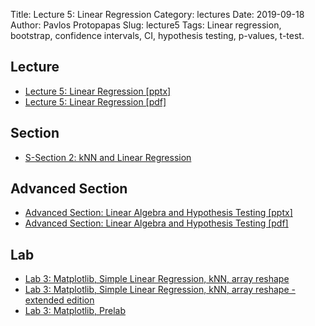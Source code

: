 Title: Lecture 5: Linear Regression 
Category: lectures
Date: 2019-09-18
Author: Pavlos Protopapas
Slug: lecture5
Tags: Linear regression, bootstrap, confidence intervals, CI, hypothesis testing, p-values, t-test. 


## Lecture

- [Lecture 5: Linear Regression [pptx]]({attach}presentation/Lecture5_LinearRegression.pptx )
- [Lecture 5: Linear Regression [pdf]]({attach}presentation/Lecture5_LinearRegression.pdf )


## Section

- [S-Section 2: kNN and Linear Regression]({static}../../sections/section2/notebook/cs109a_section_2.ipynb)


## Advanced Section

- [Advanced Section: Linear Algebra and Hypothesis Testing [pptx]]({attach}../../a-section/a-sec1/presentation/Adv_Section1_Slides.pptx )
- [Advanced Section: Linear Algebra and Hypothesis Testing [pdf]]({attach}../../a-section/a-sec1/presentation/Adv_Section1_Slides.pdf )


## Lab

- [Lab 3: Matplotlib, Simple Linear Regression, kNN, array reshape]({static}../../labs/lab03/notebook/cs109a_lab3_kNN_SLR_matplot.ipynb)
- [Lab 3: Matplotlib, Simple Linear Regression, kNN, array reshape - extended edition]({static}../../labs/lab03/notebook/cs109a_lab3_extended.ipynb)
- [Lab 3: Matplotlib, Prelab]({static}../../labs/lab03/notebook/cs109a_lab3_prelab.ipynb)
